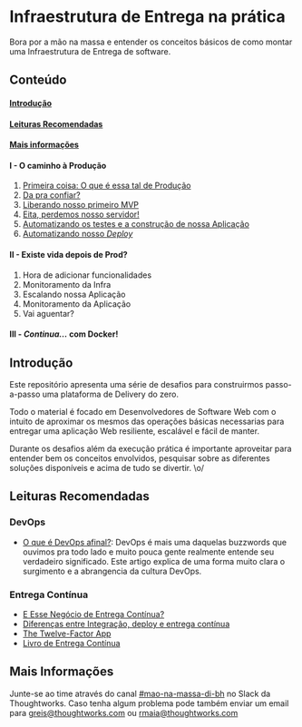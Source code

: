 # Infraestrutura de Entrega na prática
Bora por a mão na massa e entender os conceitos básicos de como montar uma Infraestrutura de Entrega de software.

## Conteúdo

#### [Introdução](#introdução)
#### [Leituras Recomendadas](#leituras-recomendadas)
#### [Mais informações](#mais-informações)
#### I - O caminho à Produção
1. [Primeira coisa: O que é essa tal de Produção](desafios/D1.md)
2. [Da pra confiar?](desafios/D2.md)
3. [Liberando nosso primeiro MVP](desafios/D3.md)
4. [Eita, perdemos nosso servidor!](desafios/D4.md)
5. [Automatizando os testes e a construção de nossa Aplicação](desafios/D5.md)
6. [Automatizando nosso *Deploy*](desafios/D6.md)
#### II - Existe vida depois de Prod?
1. Hora de adicionar funcionalidades
2. Monitoramento da Infra
3. Escalando nossa Aplicação
4. Monitoramento da Aplicação
5. Vai aguentar?
#### III - *Continua...* com Docker!

## Introdução

Este repositório apresenta uma série de desafios para construirmos passo-a-passo uma plataforma de Delivery do zero.

Todo o material é focado em Desenvolvedores de Software Web com o intuito de aproximar os mesmos das operações básicas necessarias para entregar uma aplicação Web resiliente, escalável e fácil de manter.

Durante os desafios além da execução prática é importante aproveitar para entender bem os conceitos envolvidos, pesquisar sobre as diferentes soluções disponíveis e acima de tudo se divertir. \o/

## Leituras Recomendadas

### DevOps

* [O que é DevOps afinal?](http://gutocarvalho.net/octopress/2013/03/16/o-que-e-um-devops-afinal/): DevOps é mais uma daquelas buzzwords que ouvimos pra todo lado e muito pouca gente realmente entende seu verdadeiro significado. Este artigo explica de uma forma muito clara o surgimento e a abrangencia da cultura DevOps.

### Entrega Contínua

* [E Esse Negócio de Entrega Contínua?](https://brizeno.wordpress.com/2014/01/27/e-esse-negocio-de-entrega-continua/)
* [Diferenças entre Integração, deploy e entrega contínua](https://www.4linux.com.br/diferencas-entre-integracao-deploy-e-entrega-continua)
* [The Twelve-Factor App](https://12factor.net/)
* [Livro de Entrega Contínua](https://www.amazon.com.br/Entrega-Cont%C3%ADnua-Entregar-Software-Confi%C3%A1vel/dp/8582601034)

## Mais Informações
Junte-se ao time através do canal [#mao-na-massa-di-bh](https://thoughtworks.slack.com/archives/C6XAK94HL) no Slack da Thoughtworks.
Caso tenha algum problema pode também enviar um email para greis@thoughtworks.com ou rmaia@thoughtworks.com

